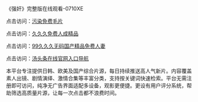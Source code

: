 《强奸》完整版在线观看-0710XE

点击访问：<a href="https://heiliaoxwd5i8.pages.dev">污染免费毛片</a>

点击访问：<a href="https://heiliaowt0d7p.pages.dev">久久久免费人成精品</a>

点击访问：<a href="https://heiliaoga6s9v.pages.dev">99久久久无码国产精品免费人妻</a>

点击访问：<a href="https://heiliaoow5kzm.pages.dev">汤头条在线官网入口导航</a>

本平台专注提供日韩、欧美及国产综合片源，每日持续推送高人气新片。内容覆盖素人出镜、剧情演绎、激情合集等丰富分类，支持按关键词快速检索。平台无需注册即可访问，纯净无广告界面适配多设备，观影更便捷。更设有用户评分系统，帮助筛选高质量片源，让每一次点击都不浪费时间。

<span style="display:none;">[Canonical link](https://github.com/rfv20250710/rfv13 ）</span>
